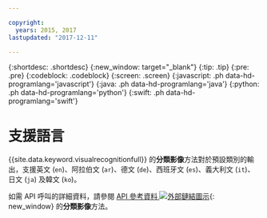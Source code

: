 ```yaml
---

copyright:
  years: 2015, 2017
lastupdated: "2017-12-11"

---
```


{:shortdesc: .shortdesc}
{:new_window: target="_blank"}
{:tip: .tip}
{:pre: .pre}
{:codeblock: .codeblock}
{:screen: .screen}
{:javascript: .ph data-hd-programlang='javascript'}
{:java: .ph data-hd-programlang='java'}
{:python: .ph data-hd-programlang='python'}
{:swift: .ph data-hd-programlang='swift'}

# 支援語言

{{site.data.keyword.visualrecognitionfull}} 的**分類影像**方法對於預設類別的輸出，支援英文 (`en`)、阿拉伯文 (`ar`)、德文 (`de`)、西班牙文 (`es`)、義大利文 (`it`)、日文 (`ja`) 及韓文 (`ko`)。

如需 API 呼叫的詳細資料，請參閱 [API 參考資料 ![外部鏈結圖示](../../icons/launch-glyph.svg "外部鏈結圖示")](https://www.ibm.com/watson/developercloud/visual-recognition/api/v3/#classify_an_image){: new_window} 的**分類影像**方法。
